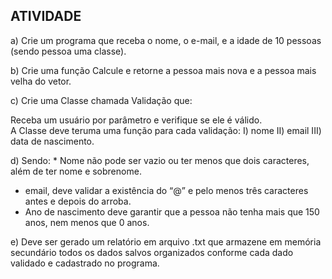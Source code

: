 ## ATIVIDADE

a) Crie um programa que receba o nome, o e-mail, e a idade de 10 pessoas (sendo pessoa uma classe). 

b) Crie uma função Calcule e retorne a pessoa mais nova e a pessoa mais velha do vetor. 

c) Crie uma Classe chamada Validação que:

Receba um usuário por parâmetro e verifique se ele é válido.              
A Classe deve teruma uma função para cada validação: 
I) nome
II) email
III) data de nascimento. 

d) Sendo: * Nome não pode ser vazio ou ter menos que dois caracteres,  além de ter nome e sobrenome.        
* email, deve validar a existência do “@” e pelo menos três caracteres  antes e depois do arroba. 
* Ano de nascimento deve garantir que a pessoa não tenha mais que  150 anos, nem menos que 0 anos. 



e) Deve ser gerado um relatório em arquivo .txt que armazene em memória secundário todos os dados salvos organizados conforme 
cada dado validado e cadastrado no programa.